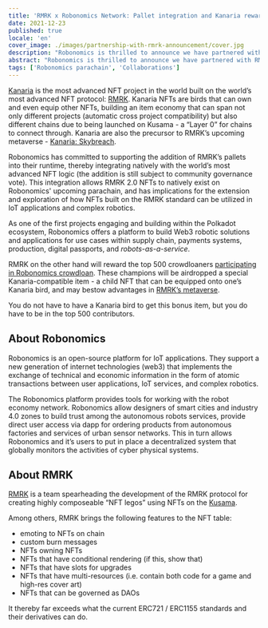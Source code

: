 ```yaml
---
title: 'RMRK x Robonomics Network: Pallet integration and Kanaria rewards'
date: 2021-12-23
published: true
locale: 'en'
cover_image: ./images/partnership-with-rmrk-announcement/cover.jpg
description: "Robonomics is thrilled to announce we have partnered with RMRK to bring a robotics theme to the Kanaria project and support RMRK2.0 standards! Kanaria is the most advanced NFT project in the world built on the world’s most advanced NFT protocol: RMRK."
abstract: "Robonomics is thrilled to announce we have partnered with RMRK to bring a robotics theme to the Kanaria project and support RMRK2.0 standards! Kanaria is the most advanced NFT project in the world built on the world’s most advanced NFT protocol: RMRK."
tags: ['Robonomics parachain', 'Collaborations']
---
```


[Kanaria](https://kanaria.rmrk.app/) is the most advanced NFT project in the world built on the world’s most advanced NFT protocol: [RMRK](https://rmrk.app/).
Kanaria NFTs are birds that can own and even equip other NFTs, building an item economy that can span not only different projects (automatic cross project compatibility) but also different chains due to being launched on Kusama - a “Layer 0” for chains to connect through. Kanaria are also the precursor to RMRK’s upcoming metaverse - [Kanaria: Skybreach](https://url.rmrk.app/meta).

Robonomics has committed to supporting the addition of RMRK’s pallets into their runtime, thereby integrating natively with the world’s most advanced NFT logic (the addition is still subject to community governance vote). This integration allows RMRK 2.0 NFTs to natively exist on Robonomics' upcoming parachain, and has implications for the extension and exploration of how NFTs built on the RMRK standard can be utilized in IoT applications and complex robotics.

As one of the first projects engaging and building within the Polkadot ecosystem, Robonomics offers a platform to build Web3 robotic solutions and applications for use cases within supply chain, payments systems, production, digital passports, and *robots-as-a-service*.

RMRK on the other hand will reward the top 500 crowdloaners [participating in Robonomics crowdloan](https://robonomics.network/kusama-slot/). These champions will be airdropped a special Kanaria-compatible item - a child NFT that can be equipped onto one’s Kanaria bird, and may bestow advantages in [RMRK’s metaverse](https://url.rmrk.app/meta).

You do not have to have a Kanaria bird to get this bonus item, but you do have to be in the top 500 contributors.

## About Robonomics

Robonomics is an open-source platform for IoT applications. They support a new generation of internet technologies (web3) that implements the exchange of technical and economic information in the form of atomic transactions between user applications, IoT services, and complex robotics.

The Robonomics platform provides tools for working with the robot economy network. Robonomics allow designers of smart cities and industry 4.0 zones to build trust among the autonomous robots services, provide direct user access via dapp for ordering products from autonomous factories and services of urban sensor networks. This in turn allows Robonomics and it’s users to put in place a decentralized system that globally monitors the activities of cyber physical systems.


## About RMRK

[RMRK](https://rmrk.app/) is a team spearheading the development of the RMRK protocol for creating highly composeable “NFT legos” using NFTs on the [Kusama](https://kusama.network/).

Among others, RMRK brings the following features to the NFT table:

* emoting to NFTs on chain
* custom burn messages
* NFTs owning NFTs
* NFTs that have conditional rendering (if this, show that)
* NFTs that have slots for upgrades
* NFTs that have multi-resources (i.e. contain both code for a game and high-res cover art)
* NFTs that can be governed as DAOs

It thereby far exceeds what the current ERC721 / ERC1155 standards and their derivatives can do.